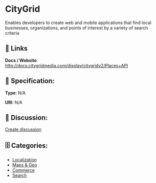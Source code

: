 # CityGrid


Enables developers to create web and mobile applications that find local businesses, organizations, and points of interest by a variety of search criteria

##  🔗 Links
**Docs / Website**: http://docs.citygridmedia.com/display/citygridv2/Places+API

## 🧬 Specification:
**Type**: N/A

**URI**: N/A

## 💬 Discussion:
[Create discussion](https://github.com/apis-list/apis-list/discussions/new)

## 🗄️ Categories:
- [Localization](https://github.com/apis-list/apis-list#localization)
- [Maps & Geo](https://github.com/apis-list/apis-list#maps--geo)
- [Commerce](https://github.com/apis-list/apis-list#commerce)
- [Search](https://github.com/apis-list/apis-list#search)



